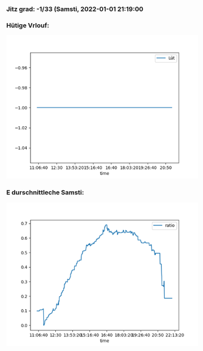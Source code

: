 ### Jitz grad: -1/33 (Samsti, 2022-01-01 21:19:00

### Hütige Vrlouf:
![Graph](Today.png)

### E durschnittleche Samsti:
![Graph](Samsti.png)